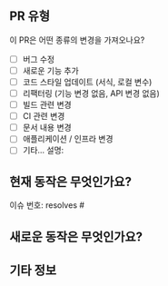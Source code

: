 ## PR 유형
이 PR은 어떤 종류의 변경을 가져오나요?

<!-- 이 PR에 해당하는 것을 "x"로 표시하세요. -->

- [ ] 버그 수정
- [ ] 새로운 기능 추가
- [ ] 코드 스타일 업데이트 (서식, 로컬 변수)
- [ ] 리팩터링 (기능 변경 없음, API 변경 없음)
- [ ] 빌드 관련 변경
- [ ] CI 관련 변경
- [ ] 문서 내용 변경
- [ ] 애플리케이션 / 인프라 변경
- [ ] 기타... 설명:

## 현재 동작은 무엇인가요?
<!-- 수정 중인 현재 동작을 설명하거나 관련된 이슈에 링크하세요. -->

이슈 번호: resolves #

## 새로운 동작은 무엇인가요?

## 기타 정보
